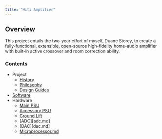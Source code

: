```yaml
---
title: "Hifi Amplifier"
---
```


## Overview

This project entails the two-year effort of myself, Duane Storey, to create a fully-functional, extensible, open-source high-fidelity home-audio amplifier with built-in active crossover and room correction ability. 

### Contents

- Project
    - [History](history.md)
    - [Philosophy](philosphy.md)
    - [Design Guides](design-guides.md)
- [Software](software.md)
- Hardware
    - [Main PSU](psu.md)
    - [Accessory PSU](dual-psu.md)
    - [Ground Lift](lift.md)
    - [ADC][adc.md]
    - [DAC][dac.md]
    - [Microprocessor.md](uproc.md)
